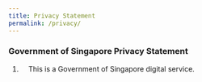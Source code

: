 ```yaml
---
title: Privacy Statement
permalink: /privacy/
---
```


### **Government of Singapore Privacy Statement**

1. &nbsp; &nbsp; This is a Government of Singapore digital service.
